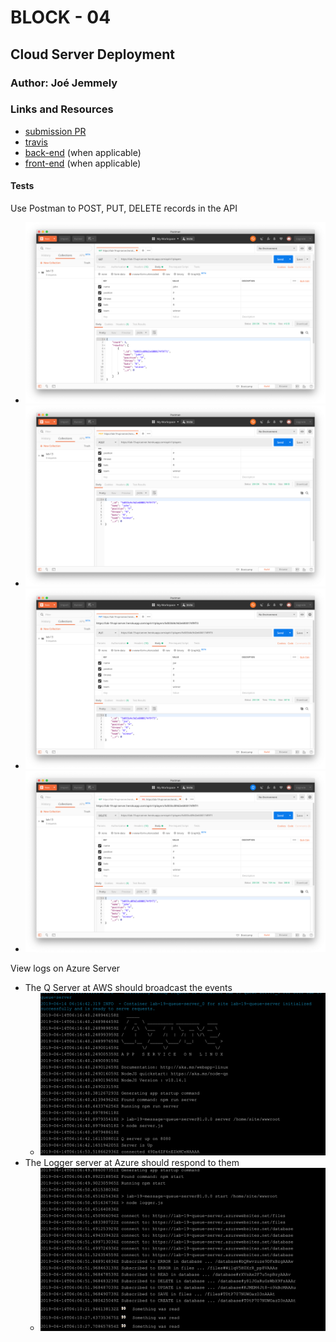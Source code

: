 # BLOCK - 04

## Cloud Server Deployment

### Author: Joé Jemmely

### Links and Resources

- [submission PR](http://xyz.com)
- [travis](http://xyz.com)
- [back-end](http://xyz.com) (when applicable)
- [front-end](http://xyz.com) (when applicable)

#### Tests

Use Postman to POST, PUT, DELETE records in the API

- ![GET](/assets/get.png)
- ![POST](/assets/post.png)
- ![PUT](/assets/put.png)
- ![DELETE](/assets/delete.png)

View logs on Azure Server

- The Q Server at AWS should broadcast the events
  - ![qserver](./assets/qserver.png)
- The Logger server at Azure should respond to them
  - ![logger](./assets/logger.png)
